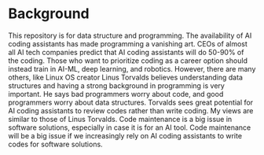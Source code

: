 # Background

This repository is for data structure and programming. The availability of AI coding assistants has made programming a vanishing art. CEOs of
almost all AI tech companies predict that AI coding assistants will do 50-90% of the coding. Those who want to prioritize 
coding as a career option should instead train in AI-ML, deep learning, and robotics. However, there are many others, like Linux OS creator
Linus Torvalds believes understanding data structures and having a strong background in programming is very important. He says bad 
programmers worry about code, and good programmers worry about data structures. Torvalds sees great potential for AI coding assistants to 
review codes rather than write coding. My views are similar to those of Linus Torvalds. Code maintenance is a big issue in software 
solutions, especially in case it is for an AI tool. Code maintenance will be a big issue if we increasingly rely on AI coding 
assistants to write codes for software solutions.

